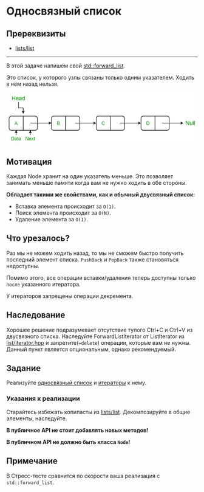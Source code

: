 # Односвязный список

## Пререквизиты

- [lists/list](/tasks/lists/list)
---

В этой задаче напишем свой [std::forward_list](https://en.cppreference.com/w/cpp/container/forward_list).

Это список, у которого узлы связаны только одним указателем. Ходить в нём назад нельзя.

![Alt text](./images/image.png)


## Мотивация

Каждая Node хранит на один указатель меньше. Это позволяет занимать меньше памяти когда вам не нужно ходить в обе стороны.

**Обладает такими же свойствами, как и обычный двусвязный список:**
- Вставка элемента происходит за `O(1)`.
- Поиск элемента происходит за `O(N)`.
- Удаление элемента за `O(1)`.

## Что урезалось?
Раз мы не можем ходить назад, то мы не сможем быстро получить последний элемент списка. `PushBack` и `PopBack` также становяться недоступны.

Помимо этого, все операции вставки/удаления теперь доступны только `после` указанного итератора.

У итераторов запрещены операции декремента.

## Наследование

Хорошее решение подразумевает отсутствие тупого Ctrl+C и Ctrl+V из двусвязного списка. Наследуйте ForwardListIterator от ListIterator из [list/iterator.hpp](../list/iterator.hpp) и запретите(`=delete`) операции, которые вам не нужны. Данный пункт является опциональным, однако рекомендуемый.


## Задание

Реализуйте [односвязный список](forward_list.hpp) и [итераторы](iterator.hpp) к нему.

### Указания к реализации

Старайтесь избежать копипасты из [lists/list](../list/). Декомпозируйте в общие элементы, наследуйте.

**В публичное API не стоит добавлять новых методов!**

**В публичном API не должно быть класса `Node`!**

## Примечание

В Стресс-тесте сравнится по скорости ваша реализация с `std::forward_list`.